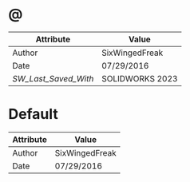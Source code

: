 # @
| Attribute | Value |
| ---  | ---     |
| Author | SixWingedFreak |
| Date | 07/29/2016 |
| _SW_Last_Saved_With_ | SOLIDWORKS 2023 |
# Default
| Attribute | Value |
| ---  | ---     |
| Author | SixWingedFreak |
| Date | 07/29/2016 |
